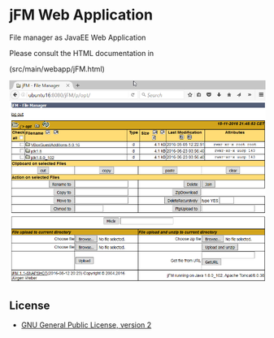 jFM Web Application
========================

File manager as JavaEE Web Application

Please consult the HTML documentation in 

(src/main/webapp/jFM.html)

![screenshot](doc/jFM.png?raw=true)


License
-------
* [GNU General Public License, version 2](https://www.gnu.org/licenses/gpl-2.0.html)
